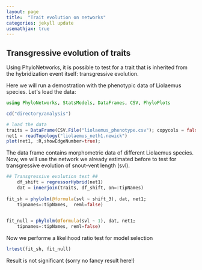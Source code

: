 ```yaml
---
layout: page
title:  "Trait evolution on networks"
categories: jekyll update
usemathjax: true
---
```


## Transgressive evolution of traits
Using PhyloNetworks, it is possible to test for a trait that is inherited from the hybridization event itself: transgressive evolution.

Here we will run a demostration with the phenotypic data of Liolaemus species. Let's load the data:

```julia
using PhyloNetworks, StatsModels, DataFrames, CSV, PhyloPlots

cd("directory/analysis")

# load the data
traits = DataFrame(CSV.File("liolaemus_phenotype.csv"); copycols = false)
net1 = readTopology("liolaemus_neth1.newick")
plot(net1, :R,showEdgeNumber=true);
```

The data frame contains morphometric data of different Liolaemus species. Now, we will use the network we already estimated before to test for transgressive evolution of snout-vent length (svl).

```julia
## Transgressive evolution test ##
	df_shift = regressorHybrid(net1)
	dat = innerjoin(traits, df_shift, on=:tipNames)
	
fit_sh = phylolm(@formula(svl ~ shift_3), dat, net1;
	tipnames=:tipNames,  reml=false)
	

fit_null = phylolm(@formula(svl ~ 1), dat, net1;
	tipnames=:tipNames, reml=false)
```
Now we performe a likelihood ratio test for model selection

```julia
lrtest(fit_sh, fit_null)
```

Result is not significant (sorry no fancy result here!)


